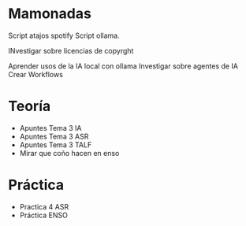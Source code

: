 # Mamonadas
Script atajos spotify
Script ollama.

INvestigar sobre licencias de copyrght

Aprender usos de la IA local con ollama
Investigar sobre agentes de IA
Crear Workflows


# Teoría
- Apuntes Tema 3 IA
- Apuntes Tema 3 ASR
- Apuntes Tema 3 TALF
- Mirar que coño hacen en enso

# Práctica
- Practica 4 ASR
- Práctica ENSO
